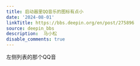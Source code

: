 ```yaml
---
title: 启动器里QQ音乐的图标有点小
date: '2024-08-01'
linkTitle: https://bbs.deepin.org/en/post/275896
source: deepin_bbs
description:  马小松 
disable_comments: true
---
```

左侧列表的那个QQ音
